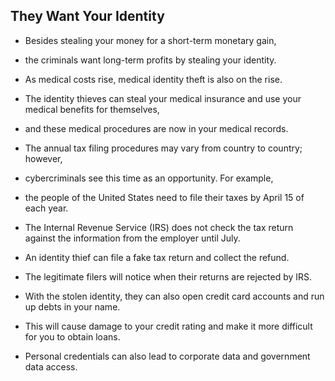 ## They Want Your Identity

+ Besides stealing your money for a short-term monetary gain, 
+ the criminals want long-term profits by stealing your identity.
+ As medical costs rise, medical identity theft is also on the rise. 
+ The identity thieves can steal your medical insurance and use your medical benefits for themselves, 
+ and these medical procedures are now in your medical records.

+ The annual tax filing procedures may vary from country to country; however, 
+ cybercriminals see this time as an opportunity. For example, 
+ the people of the United States need to file their taxes by April 15 of each year. 
+ The Internal Revenue Service (IRS) does not check the tax return against the information from the employer until July. 
+ An identity thief can file a fake tax return and collect the refund. 
+ The legitimate filers will notice when their returns are rejected by IRS. 
+ With the stolen identity, they can also open credit card accounts and run up debts in your name. 
+ This will cause damage to your credit rating and make it more difficult for you to obtain loans.

+ Personal credentials can also lead to corporate data and government data access.
